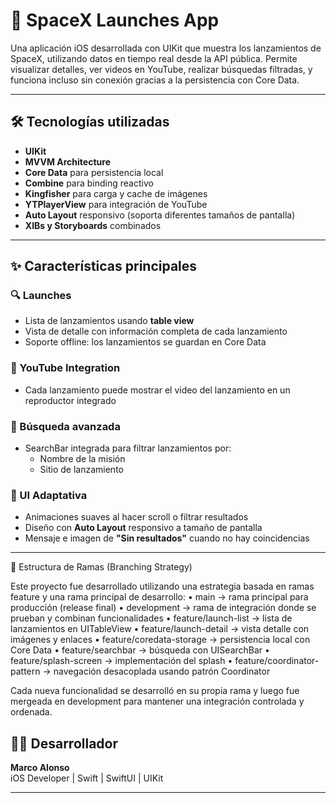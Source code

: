 # 🚀 SpaceX Launches App

Una aplicación iOS desarrollada con UIKit que muestra los lanzamientos de SpaceX, utilizando datos en tiempo real desde la API pública. Permite visualizar detalles, ver videos en YouTube, realizar búsquedas filtradas, y funciona incluso sin conexión gracias a la persistencia con Core Data.

---

## 🛠 Tecnologías utilizadas

- **UIKit**
- **MVVM Architecture**
- **Core Data** para persistencia local
- **Combine** para binding reactivo
- **Kingfisher** para carga y cache de imágenes
- **YTPlayerView** para integración de YouTube
- **Auto Layout** responsivo (soporta diferentes tamaños de pantalla)
- **XIBs y Storyboards** combinados

---

## ✨ Características principales

### 🔍 Launches

- Lista de lanzamientos usando **table view**
- Vista de detalle con información completa de cada lanzamiento
- Soporte offline: los lanzamientos se guardan en Core Data

### 🎥 YouTube Integration

- Cada lanzamiento puede mostrar el video del lanzamiento en un reproductor integrado

### 🔎 Búsqueda avanzada

- SearchBar integrada para filtrar lanzamientos por:
  - Nombre de la misión
  - Sitio de lanzamiento

### 📱 UI Adaptativa

- Animaciones suaves al hacer scroll o filtrar resultados
- Diseño con **Auto Layout** responsivo a tamaño de pantalla
- Mensaje e imagen de **"Sin resultados"** cuando no hay coincidencias

---

🌱 Estructura de Ramas (Branching Strategy)

Este proyecto fue desarrollado utilizando una estrategia basada en ramas feature y una rama principal de desarrollo:
	•	main → rama principal para producción (release final)
	•	development → rama de integración donde se prueban y combinan funcionalidades
	•	feature/launch-list → lista de lanzamientos en UITableView
	•	feature/launch-detail → vista detalle con imágenes y enlaces
	•	feature/coredata-storage → persistencia local con Core Data
	•	feature/searchbar → búsqueda con UISearchBar
	•	feature/splash-screen → implementación del splash
	•	feature/coordinator-pattern → navegación desacoplada usando patrón Coordinator

Cada nueva funcionalidad se desarrolló en su propia rama y luego fue mergeada en development para mantener una integración controlada y ordenada.

## 🧑‍💻 Desarrollador

**Marco Alonso**  
iOS Developer | Swift | SwiftUI | UIKit  

---
